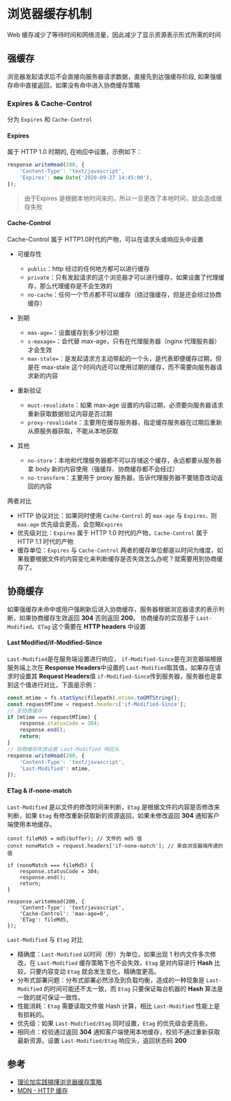 # 浏览器缓存机制

Web 缓存减少了等待时间和网络流量，因此减少了显示资源表示形式所需的时间

## 强缓存

浏览器发起请求后不会直接向服务器请求数据，直接先到达强缓存阶段, 如果强缓存命中直接返回，如果没有命中进入协商缓存策略

### Expires & Cache-Control

分为 `Expires` 和 `Cache-Control`

#### **Expires**

属于 HTTP 1.0 时期的, 在响应中设置，示例如下：

```js
response.writeHead(200, {
    'Content-Type': 'text/javascript',
    'Expires': new Date('2020-09-27 14:45:00'),
});
```

> 由于Expires 是根据本地时间来的，所以一旦更改了本地时间，就会造成缓存失败

#### **Cache-Control**

Cache-Control 属于 HTTP1.0时代的产物，可以在请求头或响应头中设置

- 可缓存性

    - `public`：http 经过的任何地方都可以进行缓存
    - `private`：只有发起请求的这个浏览器才可以进行缓存，如果设置了代理缓存，那么代理缓存是不会生效的
    - `no-cache`：任何一个节点都不可以缓存（绕过强缓存，但是还会经过协商缓存）
- 到期

    - `max-age=`：设置缓存到多少秒过期
    - `s-maxage=`：会代替 max-age，只有在代理服务器（nginx 代理服务器）才会生效
    - `max-stale=`：是发起请求方主动带起的一个头，是代表即便缓存过期，但是在 max-stale 这个时间内还可以使用过期的缓存，而不需要向服务器请求新的内容

- 重新验证

    - `must-revalidate`：如果 max-age 设置的内容过期，必须要向服务器请求重新获取数据验证内容是否过期
    - `proxy-revalidate`：主要用在缓存服务器，指定缓存服务器在过期后重新从原服务器获取，不能从本地获取

- 其他

    - `no-store`：本地和代理服务器都不可以存储这个缓存，永远都要从服务器拿 body 新的内容使用（强缓存、协商缓存都不会经过）
    - `no-transform`：主要用于 proxy 服务器，告诉代理服务器不要随意改动返回的内容

两者对比

- HTTP 协议对比：如果同时使用 `Cache-Control` 的 `max-age` 与 `Expires，`则 `max-age` 优先级会更高，会忽略`Expires`
- 优先级对比：`Expires` 属于 HTTP 1.0 时代的产物，`Cache-Control` 属于 HTTP 1.1 时代的产物
- 缓存单位：`Expires` 与 `Cache-Control` 两者的缓存单位都是以时间为维度，如果我要根据文件的内容变化来判断缓存是否失效怎么办呢？就需要用到协商缓存了。 

## 协商缓存

如果强缓存未命中或用户强刷新后进入协商缓存，服务器根据浏览器请求的表示判断，如果协商缓存生效返回 **304** 否则返回 **200**。 协商缓存的实现基于 `Last-Modified`、`ETag` 这个需要在 **HTTP headers** 中设置

#### Last Modified/if-Modified-Since

`Last-Modified`是在服务端设置进行响应， `if-Modified-Since`是在浏览器端根据服务端上次在 **Response Headers**中设置的 `Last-Modified`取其值，如果存在请求时设置其 **Request Headers**值 `if-Modified-Since`传到服务器，服务器也是拿到这个值进行对比，下面是示例：

```js
const mtime = fs.statSync(filepath).mtime.toGMTString();
const requestMTime = request.headers['if-Modified-Since'];
// 走协商缓存
if (mtime === requestMTime) {
    response.statusCode = 304;
    response.end();
    return;
}
// 协商缓存失效设置 Last-Modified 响应头
response.writeHead(200, {
    'Content-Type': 'text/javascript',
    'Last-Modified': mtime,
});
```

#### ETag & if-none-match

`Last-Modified` 是以文件的修改时间来判断，`Etag` 是根据文件的内容是否修改来判断，如果 `Etag` 有修改重新获取新的资源返回，如果未修改返回 **304** 通知客户端使用本地缓存。

```
const fileMd5 = md5(buffer); // 文件的 md5 值
const noneMatch = request.headers['if-none-match']; // 来自浏览器端传递的值

if (noneMatch === fileMd5) {
    response.statusCode = 304;
    response.end();
    return;
}

response.writeHead(200, {
    'Content-Type': 'text/javascript',
    'Cache-Control': 'max-age=0',
    'ETag': fileMd5,
});
```

`Last-Modified` 与 `Etag` 对比

- 精确度：`Last-Modified` 以时间（秒）为单位，如果出现 1 秒内文件多次修改，在 `Last-Modified` 缓存策略下也不会失效，`Etag` 是对内容进行 **Hash** 比较，只要内容变动 `Etag` 就会发生变化，精确度更高。
- 分布式部署问题：分布式部署必然涉及到负载均衡，造成的一种现象是 `Last-Modified` 的时间可能还不太一致，而 `Etag` 只要保证每台机器的 **Hash** 算法是一致的就可保证一致性。
- 性能消耗：`Etag` 需要读取文件做 Hash 计算，相比 `Last-Modified` 性能上是有损耗的。
- 优先级：如果 `Last-Modified/Etag` 同时设置，`Etag` 的优先级会更高些。
- 相同点：校验通过返回 **304** 通知客户端使用本地缓存，校验不通过重新获取最新资源，设置 `Last-Modified/Etag` 响应头，返回状态码 **200**

## 参考

- [理论加实践搞懂浏览器缓存策略](https://github.com/qufei1993/http-protocol/blob/master/docs/http-cache.md)
- [MDN - HTTP 缓存](https://developer.mozilla.org/zh-CN/docs/Web/HTTP/Caching_FAQ)
